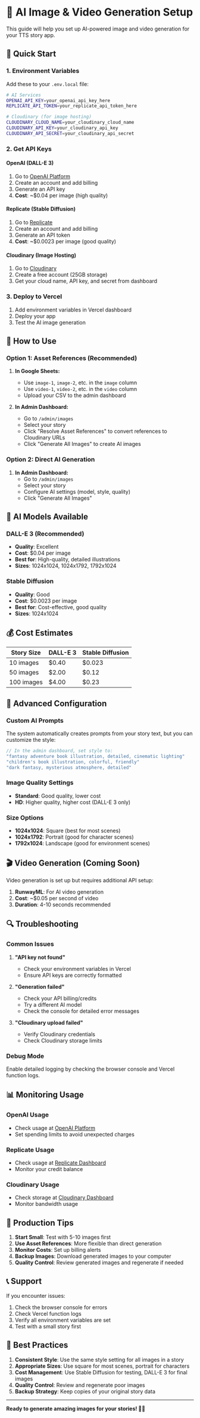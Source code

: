 # 🎨 AI Image & Video Generation Setup

This guide will help you set up AI-powered image and video generation for your TTS story app.

## 🚀 Quick Start

### 1. Environment Variables

Add these to your `.env.local` file:

```bash
# AI Services
OPENAI_API_KEY=your_openai_api_key_here
REPLICATE_API_TOKEN=your_replicate_api_token_here

# Cloudinary (for image hosting)
CLOUDINARY_CLOUD_NAME=your_cloudinary_cloud_name
CLOUDINARY_API_KEY=your_cloudinary_api_key
CLOUDINARY_API_SECRET=your_cloudinary_api_secret
```

### 2. Get API Keys

#### OpenAI (DALL-E 3)
1. Go to [OpenAI Platform](https://platform.openai.com/)
2. Create an account and add billing
3. Generate an API key
4. **Cost**: ~$0.04 per image (high quality)


#### Replicate (Stable Diffusion)
1. Go to [Replicate](https://replicate.com/)
2. Create an account and add billing
3. Generate an API token
4. **Cost**: ~$0.0023 per image (good quality)

#### Cloudinary (Image Hosting)
1. Go to [Cloudinary](https://cloudinary.com/)
2. Create a free account (25GB storage)
3. Get your cloud name, API key, and secret from dashboard

### 3. Deploy to Vercel

1. Add environment variables in Vercel dashboard
2. Deploy your app
3. Test the AI image generation

## 📝 How to Use

### Option 1: Asset References (Recommended)

1. **In Google Sheets:**
   - Use `image-1`, `image-2`, etc. in the `image` column
   - Use `video-1`, `video-2`, etc. in the `video` column
   - Upload your CSV to the admin dashboard

2. **In Admin Dashboard:**
   - Go to `/admin/images`
   - Select your story
   - Click "Resolve Asset References" to convert references to Cloudinary URLs
   - Click "Generate All Images" to create AI images

### Option 2: Direct AI Generation

1. **In Admin Dashboard:**
   - Go to `/admin/images`
   - Select your story
   - Configure AI settings (model, style, quality)
   - Click "Generate All Images"

## 🎨 AI Models Available

### DALL-E 3 (Recommended)
- **Quality**: Excellent
- **Cost**: $0.04 per image
- **Best for**: High-quality, detailed illustrations
- **Sizes**: 1024x1024, 1024x1792, 1792x1024

### Stable Diffusion
- **Quality**: Good
- **Cost**: $0.0023 per image
- **Best for**: Cost-effective, good quality
- **Sizes**: 1024x1024

## 💰 Cost Estimates

| Story Size | DALL-E 3 | Stable Diffusion |
|------------|-----------|------------------|
| 10 images  | $0.40     | $0.023          |
| 50 images  | $2.00     | $0.12           |
| 100 images | $4.00     | $0.23           |

## 🔧 Advanced Configuration

### Custom AI Prompts

The system automatically creates prompts from your story text, but you can customize the style:

```javascript
// In the admin dashboard, set style to:
"fantasy adventure book illustration, detailed, cinematic lighting"
"children's book illustration, colorful, friendly"
"dark fantasy, mysterious atmosphere, detailed"
```

### Image Quality Settings

- **Standard**: Good quality, lower cost
- **HD**: Higher quality, higher cost (DALL-E 3 only)

### Size Options

- **1024x1024**: Square (best for most scenes)
- **1024x1792**: Portrait (good for character scenes)
- **1792x1024**: Landscape (good for environment scenes)

## 🎬 Video Generation (Coming Soon)

Video generation is set up but requires additional API setup:

1. **RunwayML**: For AI video generation
2. **Cost**: ~$0.05 per second of video
3. **Duration**: 4-10 seconds recommended

## 🔍 Troubleshooting

### Common Issues

1. **"API key not found"**
   - Check your environment variables in Vercel
   - Ensure API keys are correctly formatted

2. **"Generation failed"**
   - Check your API billing/credits
   - Try a different AI model
   - Check the console for detailed error messages

3. **"Cloudinary upload failed"**
   - Verify Cloudinary credentials
   - Check Cloudinary storage limits

### Debug Mode

Enable detailed logging by checking the browser console and Vercel function logs.

## 📊 Monitoring Usage

### OpenAI Usage
- Check usage at [OpenAI Platform](https://platform.openai.com/usage)
- Set spending limits to avoid unexpected charges

### Replicate Usage
- Check usage at [Replicate Dashboard](https://replicate.com/account)
- Monitor your credit balance

### Cloudinary Usage
- Check storage at [Cloudinary Dashboard](https://cloudinary.com/console)
- Monitor bandwidth usage

## 🚀 Production Tips

1. **Start Small**: Test with 5-10 images first
2. **Use Asset References**: More flexible than direct generation
3. **Monitor Costs**: Set up billing alerts
4. **Backup Images**: Download generated images to your computer
5. **Quality Control**: Review generated images and regenerate if needed

## 📞 Support

If you encounter issues:

1. Check the browser console for errors
2. Check Vercel function logs
3. Verify all environment variables are set
4. Test with a small story first

## 🎯 Best Practices

1. **Consistent Style**: Use the same style setting for all images in a story
2. **Appropriate Sizes**: Use square for most scenes, portrait for characters
3. **Cost Management**: Use Stable Diffusion for testing, DALL-E 3 for final images
4. **Quality Control**: Review and regenerate poor images
5. **Backup Strategy**: Keep copies of your original story data

---

**Ready to generate amazing images for your stories! 🎨✨**

